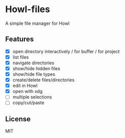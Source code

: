 # Howl-files
A simple file manager for Howl

## Features
- [X] open directory interactively / for buffer / for project
- [X] list files
- [X] navigate directories
- [X] show/hide hidden files
- [X] show/hide file types
- [X] create/delete files/directories
- [X] edit in Howl
- [X] open with xdg
- [ ] multiple selections
- [ ] copy/cut/paste

## License
MIT
